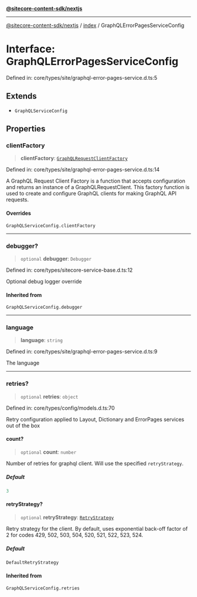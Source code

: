 [**@sitecore-content-sdk/nextjs**](../../README.md)

***

[@sitecore-content-sdk/nextjs](../../README.md) / [index](../README.md) / GraphQLErrorPagesServiceConfig

# Interface: GraphQLErrorPagesServiceConfig

Defined in: core/types/site/graphql-error-pages-service.d.ts:5

## Extends

- `GraphQLServiceConfig`

## Properties

### clientFactory

> **clientFactory**: [`GraphQLRequestClientFactory`](../../client/type-aliases/GraphQLRequestClientFactory.md)

Defined in: core/types/site/graphql-error-pages-service.d.ts:14

A GraphQL Request Client Factory is a function that accepts configuration and returns an instance of a GraphQLRequestClient.
This factory function is used to create and configure GraphQL clients for making GraphQL API requests.

#### Overrides

`GraphQLServiceConfig.clientFactory`

***

### debugger?

> `optional` **debugger**: `Debugger`

Defined in: core/types/sitecore-service-base.d.ts:12

Optional debug logger override

#### Inherited from

`GraphQLServiceConfig.debugger`

***

### language

> **language**: `string`

Defined in: core/types/site/graphql-error-pages-service.d.ts:9

The language

***

### retries?

> `optional` **retries**: `object`

Defined in: core/types/config/models.d.ts:70

Retry configuration applied to Layout, Dictionary and ErrorPages services out of the box

#### count?

> `optional` **count**: `number`

Number of retries for graphql client. Will use the specified `retryStrategy`.

##### Default

```ts
3
```

#### retryStrategy?

> `optional` **retryStrategy**: [`RetryStrategy`](../../client/interfaces/RetryStrategy.md)

Retry strategy for the client. By default, uses exponential
back-off factor of 2 for codes 429, 502, 503, 504, 520, 521, 522, 523, 524.

##### Default

```ts
DefaultRetryStrategy
```

#### Inherited from

`GraphQLServiceConfig.retries`
